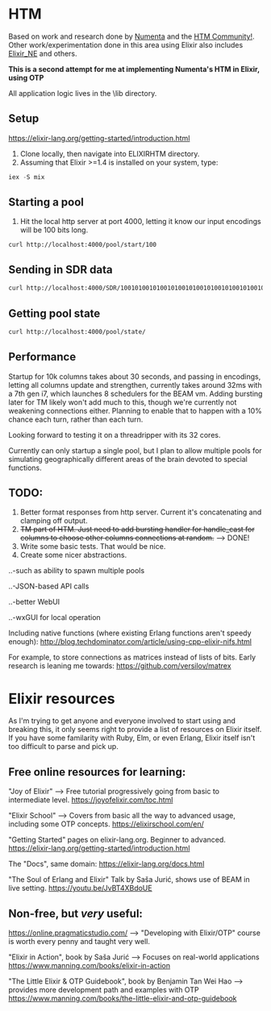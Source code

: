 # HTM
Based on work and research done by [Numenta](https://numenta.com/) and the [HTM Community!](https://numenta.org/). Other work/experimentation done in this area using Elixir also includes [Elixir_NE](https://github.com/d-led/elixir_ne) and others.

**This is a second attempt for me at implementing Numenta's HTM in Elixir, using OTP**

All application logic lives in the \lib directory.

## Setup
https://elixir-lang.org/getting-started/introduction.html

1. Clone locally, then navigate into ELIXIRHTM directory.
2. Assuming that Elixir >=1.4 is installed on your system, type:
```elixir
iex -S mix
```

## Starting a pool
1. Hit the local http server at port 4000, letting it know our input encodings will be 100 bits long.
```
curl http://localhost:4000/pool/start/100
```

## Sending in SDR data
```bash
curl http://localhost:4000/SDR/10010100101001010010100101001010010100101001010010100101001010010100101001010010100101111100000
```

## Getting pool state
```bash
curl http://localhost:4000/pool/state/
```

## Performance
Startup for 10k columns takes about 30 seconds, and passing in encodings, letting all columns update and strengthen, currently takes around 32ms with a 7th gen i7, which launches 8 schedulers for the BEAM vm. Adding bursting later for TM likely won't add much to this, though we're currently not weakening connections either. Planning to enable that to happen with a 10% chance each turn, rather than each turn.

Looking forward to testing it on a threadripper with its 32 cores.

Currently can only startup a single pool, but I plan to allow multiple pools for simulating geographically different areas of the brain devoted to special functions.

## TODO:
1. Better format responses from http server. Current it's concatenating and clamping off output.
2. ~~TM part of HTM. Just need to add bursting handler for handle_cast for columns to choose other columns connections at random.~~ --> DONE!
3. Write some basic tests. That would be nice.
4. Create some nicer abstractions.

..-such as ability to spawn multiple pools

..-JSON-based API calls

..-better WebUI

..-wxGUI for local operation

Including native functions (where existing Erlang functions aren't speedy enough):
http://blog.techdominator.com/article/using-cpp-elixir-nifs.html

For example, to store connections as matrices instead of lists of bits. Early research is leaning me towards:
https://github.com/versilov/matrex

# Elixir resources
As I'm trying to get anyone and everyone involved to start using and breaking this, it only seems right to provide a list of resources on Elixir itself. If you have some familarity with Ruby, Elm, or even Erlang, Elixir itself isn't too difficult to parse and pick up.

## Free online resources for learning:
"Joy of Elixir" --> Free tutorial progressively going from basic to intermediate level. https://joyofelixir.com/toc.html

"Elixir School" --> Covers from basic all the way to advanced usage, including some OTP concepts. https://elixirschool.com/en/

"Getting Started" pages on elixir-lang.org. Beginner to advanced. https://elixir-lang.org/getting-started/introduction.html

The "Docs", same domain: https://elixir-lang.org/docs.html

"The Soul of Erlang and Elixir" Talk by Saša Jurić, shows use of BEAM in live setting. https://youtu.be/JvBT4XBdoUE


## Non-free, but *very* useful:
https://online.pragmaticstudio.com/ --> "Developing with Elixir/OTP" course is worth every penny and taught very well.

"Elixir in Action", book by Saša Jurić --> Focuses on real-world applications https://www.manning.com/books/elixir-in-action

 "The Little Elixir & OTP Guidebook", book by Benjamin Tan Wei Hao --> provides more development path and examples with OTP https://www.manning.com/books/the-little-elixir-and-otp-guidebook
